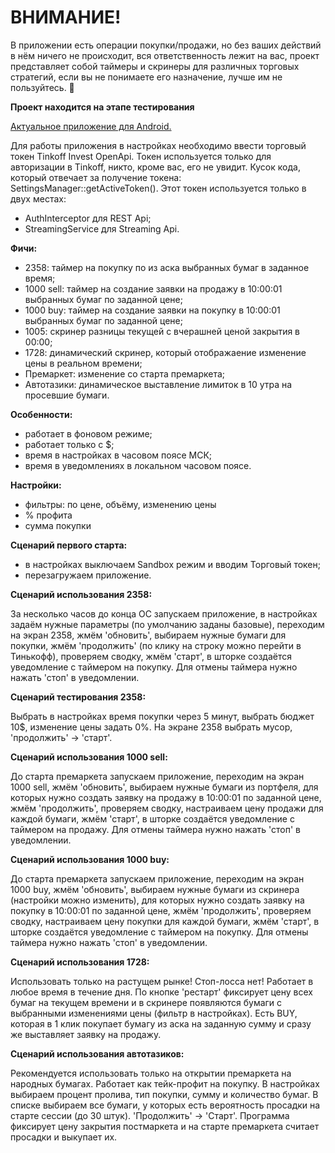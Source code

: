 # ВНИМАНИЕ!
В приложении есть операции покупки/продажи, но без ваших действий в нём ничего не происходит, вся ответственность лежит на вас, 
проект представляет собой таймеры и скринеры для различных торговых стратегий, если вы не понимаете его назначение, лучше им не пользуйтесь. 🙌

**Проект находится на этапе тестирования**

<a href="https://github.com/oostap/2358/releases">Актуальное приложение для Android.</a>

Для работы приложения в настройках необходимо ввести торговый токен Tinkoff Invest OpenApi.
Токен используется только для авторизации в Tinkoff, никто, кроме вас, его не увидит.
Кусок кода, который отвечает за получение токена: SettingsManager::getActiveToken().
Этот токен используется только в двух местах: 
- AuthInterceptor для REST Api;
- StreamingService для Streaming Api.

**Фичи:**
- 2358: таймер на покупку по из аска выбранных бумаг в заданное время;
- 1000 sell: таймер на создание заявки на продажу в 10:00:01 выбранных бумаг по заданной цене;
- 1000 buy: таймер на создание заявки на покупку в 10:00:01 выбранных бумаг по заданной цене;
- 1005: скринер разницы текущей с вчерашней ценой закрытия в 00:00;
- 1728: динамический скринер, который отображаение изменение цены в реальном времени;
- Премаркет: изменение со старта премаркета;
- Автотазики: динамическое выставление лимиток в 10 утра на просевшие бумаги.

**Особенности:**
- работает в фоновом режиме;
- работает только с $;
- время в настройках в часовом поясе МСК;
- время в уведомлениях в локальном часовом поясе.

**Настройки:**
- фильтры: по цене, объёму, изменению цены
- % профита
- сумма покупки

**Сценарий первого старта:**
- в настройках выключаем Sandbox режим и вводим Торговый токен;
- перезагружаем приложение.

**Сценарий использования 2358:**

За несколько часов до конца ОС запускаем приложение, в настройках задаём нужные параметры (по умолчанию заданы базовые),
переходим на экран 2358, жмём 'обновить', выбираем нужные бумаги для покупки, жмём 'продолжить' (по клику на строку можно перейти в Тинькофф),
проверяем сводку, жмём 'старт', в шторке создаётся уведомление с таймером на покупку. Для отмены таймера нужно нажать 'стоп' в уведомлении.

**Сценарий тестирования 2358:**

Выбрать в настройках время покупки через 5 минут, выбрать бюджет 10$, изменение цены задать 0%. На экране 2358 выбрать мусор, 'продолжить' -> 'старт'.

**Сценарий использования 1000 sell:**

До старта премаркета запускаем приложение, переходим на экран 1000 sell, жмём 'обновить', выбираем нужные бумаги из портфеля, для которых нужно создать заявку
на продажу в 10:00:01 по заданной цене, жмём 'продолжить', проверяем сводку, настраиваем цену продажи для каждой бумаги, жмём 'старт',
в шторке создаётся уведомление с таймером на продажу. Для отмены таймера нужно нажать 'стоп' в уведомлении.

**Сценарий использования 1000 buy:**

До старта премаркета запускаем приложение, переходим на экран 1000 buy, жмём 'обновить', выбираем нужные бумаги из скринера (настройки можно изменить), для которых нужно создать заявку на покупку в 10:00:01 по заданной цене, жмём 'продолжить', проверяем сводку, настраиваем цену покупки для каждой бумаги, жмём 'старт',
в шторке создаётся уведомление с таймером на покупку. Для отмены таймера нужно нажать 'стоп' в уведомлении.

**Сценарий использования 1728:**

Использовать только на растущем рынке! Стоп-лосса нет!
Работает в любое время в течение дня. По кнопке 'рестарт' фиксирует цену всех бумаг на текущем времени и в скринере появляются бумаги с выбранными изменениями цены (фильтр в настройках). Есть BUY, которая в 1 клик покупает бумагу из аска на заданную сумму и сразу же выставляет заявку на продажу.

**Сценарий использования автотазиков:**

Рекомендуется использовать только на открытии премаркета на народных бумагах. Работает как тейк-профит на покупку. В настройках выбираем процент пролива, тип покупки, сумму и количество бумаг. В списке выбираем все бумаги, у которых есть вероятность просадки на старте сессии (до 30 штук). 'Продолжить' -> 'Старт'. Программа фиксирует цену закрытия постмаркета и на старте премаркета считает просадки и выкупает их.
